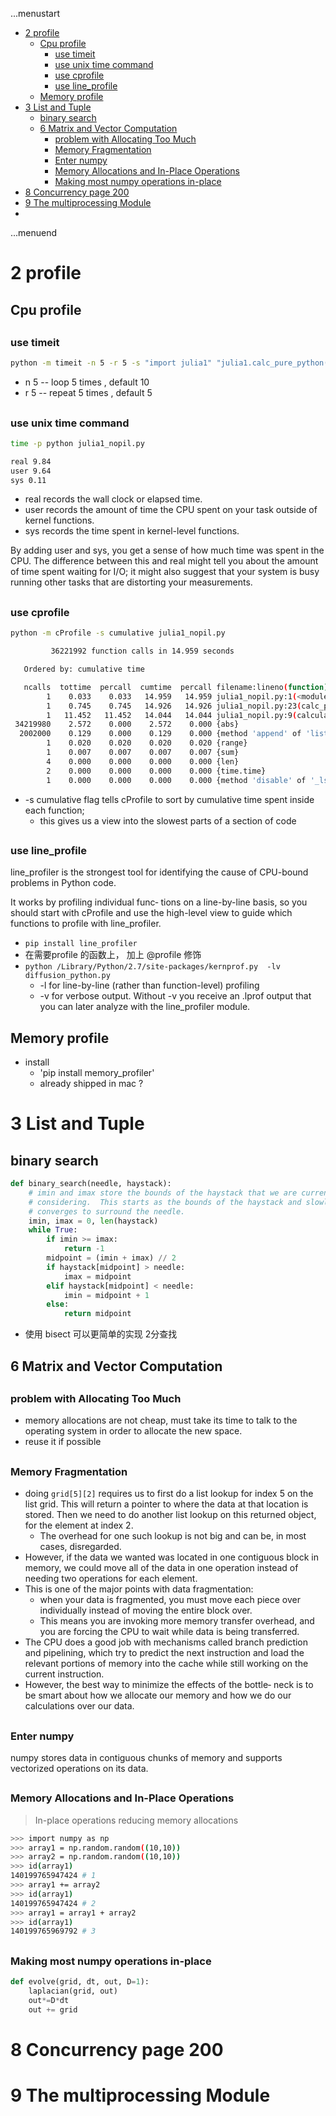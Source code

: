 ...menustart

 - [2 profile](#d105e42e2a2538a926e25076acc61be3)
     - [Cpu profile](#11e4ad9c685f7ebda02bf471870b42ec)
         - [use timeit](#3acd262af042ae4143c1e2e86b55ad52)
         - [use unix time command](#324369ebf4aa30c14eae18ba1231bcd9)
         - [use cprofile](#36a6ae8bfb5442419d701bb4af008274)
         - [use line_profile](#d7dd7fb89c8a9ffea55f74bc3a6018be)
     - [Memory profile](#ec8e55e3ee8a8f8049bf7d540a3679ec)
 - [3 List and Tuple](#3a5f793d765efeae35bf8449952f7d01)
     - [binary search](#9c810920649050b97ee2f736d74355e9)
     - [6 Matrix and Vector Computation](#789315c7d328e462184bae7f5269422f)
         - [problem with  Allocating Too Much](#7c19d1264b48dbaef6f19b626ed16c2c)
         - [Memory Fragmentation](#5775736264cc198fd819593e551b8403)
         - [Enter numpy](#8670a80dcf372e8b7ad9cf6eb3168809)
         - [Memory Allocations and In-Place Operations](#228c682c9eb16b3494c7b3a67132cb7d)
         - [Making most numpy operations in-place](#56f456dc0e224555f1be6f250d7ce29a)
 - [8 Concurrency   page 200](#851bb2aeae97198e18a9d391be7bbb1e)
 - [9 The multiprocessing Module](#9ca43b7228989d90337fe842ce8ae131)
 - [](#d41d8cd98f00b204e9800998ecf8427e)

...menuend


<h2 id="d105e42e2a2538a926e25076acc61be3"></h2>


# 2 profile

<h2 id="11e4ad9c685f7ebda02bf471870b42ec"></h2>


## Cpu profile

<h2 id="3acd262af042ae4143c1e2e86b55ad52"></h2>


### use timeit

```bash
python -m timeit -n 5 -r 5 -s "import julia1" "julia1.calc_pure_python(False, desired_width=1000, max_iterations=300)"
```

 - n 5  -- loop 5 times , default 10
 - r 5  -- repeat 5 times , default 5

<h2 id="324369ebf4aa30c14eae18ba1231bcd9"></h2>


### use unix time command

```bash
time -p python julia1_nopil.py

real 9.84
user 9.64
sys 0.11
```

 - real records the wall clock or elapsed time.
 - user records the amount of time the CPU spent on your task outside of kernel functions.
 - sys records the time spent in kernel-level functions.

By adding user and sys, you get a sense of how much time was spent in the CPU. The difference between this and real might tell you about the amount of time spent waiting for I/O; it might also suggest that your system is busy running other tasks that are distorting your measurements.

<h2 id="36a6ae8bfb5442419d701bb4af008274"></h2>


### use cprofile 

```bash
python -m cProfile -s cumulative julia1_nopil.py

         36221992 function calls in 14.959 seconds

   Ordered by: cumulative time

   ncalls  tottime  percall  cumtime  percall filename:lineno(function)
        1    0.033    0.033   14.959   14.959 julia1_nopil.py:1(<module>)
        1    0.745    0.745   14.926   14.926 julia1_nopil.py:23(calc_pure_python)
        1   11.452   11.452   14.044   14.044 julia1_nopil.py:9(calculate_z_serial_purepython)
 34219980    2.572    0.000    2.572    0.000 {abs}
  2002000    0.129    0.000    0.129    0.000 {method 'append' of 'list' objects}
        1    0.020    0.020    0.020    0.020 {range}
        1    0.007    0.007    0.007    0.007 {sum}
        4    0.000    0.000    0.000    0.000 {len}
        2    0.000    0.000    0.000    0.000 {time.time}
        1    0.000    0.000    0.000    0.000 {method 'disable' of '_lsprof.Profiler' objects}
```

 - -s cumulative flag tells cProfile to sort by cumulative time spent inside each function;
    - this gives us a view into the slowest parts of a section of code


<h2 id="d7dd7fb89c8a9ffea55f74bc3a6018be"></h2>


### use line_profile 

line_profiler is the strongest tool for identifying the cause of CPU-bound problems in Python code. 

It works by profiling individual func‐ tions on a line-by-line basis, so you should start with cProfile and use the high-level view to guide which functions to profile with line_profiler.

 - `pip install line_profiler`
 - 在需要profile 的函数上， 加上 @profile   修饰
 - `python /Library/Python/2.7/site-packages/kernprof.py  -lv diffusion_python.py`
    - -l for line-by-line (rather than function-level) profiling
    - -v for verbose output. Without -v you receive an .lprof output that you can later analyze with the line_profiler module.


<h2 id="ec8e55e3ee8a8f8049bf7d540a3679ec"></h2>


## Memory profile 

 - install 
    - 'pip install memory_profiler'
    - already shipped in mac ?
 

<h2 id="3a5f793d765efeae35bf8449952f7d01"></h2>


# 3 List and Tuple 

<h2 id="9c810920649050b97ee2f736d74355e9"></h2>


## binary search

```python
def binary_search(needle, haystack):                                              
    # imin and imax store the bounds of the haystack that we are currently
    # considering.  This starts as the bounds of the haystack and slowly
    # converges to surround the needle.
    imin, imax = 0, len(haystack)
    while True:
        if imin >= imax:
            return -1
        midpoint = (imin + imax) // 2
        if haystack[midpoint] > needle:
            imax = midpoint
        elif haystack[midpoint] < needle:
            imin = midpoint + 1
        else:
            return midpoint
```

 - 使用 bisect 可以更简单的实现 2分查找

<h2 id="789315c7d328e462184bae7f5269422f"></h2>


## 6 Matrix and Vector Computation


<h2 id="7c19d1264b48dbaef6f19b626ed16c2c"></h2>


### problem with  Allocating Too Much

 - memory allocations are not cheap, must take its time to talk to the operating system in order to allocate the new space.
 - reuse it if possible
 
<h2 id="5775736264cc198fd819593e551b8403"></h2>


### Memory Fragmentation
 
 - doing `grid[5][2]` requires us to first do a list lookup for index 5 on the list grid. This will return a pointer to where the data at that location is stored. Then we need to do another list lookup on this returned object, for the element at index 2.
    - The overhead for one such lookup is not big and can be, in most cases, disregarded.
 - However, if the data we wanted was located in one contiguous block in memory, we could move all of the data in one operation instead of needing two operations for each element. 
 - This is one of the major points with data fragmentation:
    - when your data is fragmented, you must move each piece over individually instead of moving the entire block over. 
    - This means you are invoking more memory transfer overhead, and you are forcing the CPU to wait while data is being transferred. 
 - The CPU does a good job with mechanisms called branch prediction and pipelining, which try to predict the next instruction and load the relevant portions of memory into the cache while still working on the current instruction. 
 - However, the best way to minimize the effects of the bottle‐ neck is to be smart about how we allocate our memory and how we do our calculations over our data.

  
<h2 id="8670a80dcf372e8b7ad9cf6eb3168809"></h2>


### Enter numpy

numpy stores data in contiguous chunks of memory and supports vectorized operations on its data. 

<h2 id="228c682c9eb16b3494c7b3a67132cb7d"></h2>


### Memory Allocations and In-Place Operations

> In-place operations reducing memory allocations

```bash
>>> import numpy as np
>>> array1 = np.random.random((10,10)) 
>>> array2 = np.random.random((10,10)) 
>>> id(array1)
140199765947424 # 1
>>> array1 += array2
>>> id(array1)
140199765947424 # 2
>>> array1 = array1 + array2
>>> id(array1)
140199765969792 # 3
```

<h2 id="56f456dc0e224555f1be6f250d7ce29a"></h2>


### Making most numpy operations in-place

```python
def evolve(grid, dt, out, D=1): 
    laplacian(grid, out) 
    out*=D*dt
    out += grid
```

<h2 id="851bb2aeae97198e18a9d391be7bbb1e"></h2>


# 8 Concurrency   page 200

<h2 id="9ca43b7228989d90337fe842ce8ae131"></h2>


# 9 The multiprocessing Module

<h2 id="d41d8cd98f00b204e9800998ecf8427e"></h2>


# 





